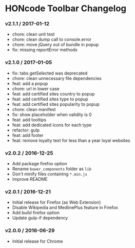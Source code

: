 HONcode Toolbar Changelog
=========================

### v2.1.1 / 2017-01-12
 - chore: clean unit test
 - chore: clean dump call to console.error
 - chore: move jQuery out of bundle in popup
 - fix: missing reportError methods

### v2.1.0 / 2017-01-05
 - fix: tabs.getSelected was deprecated
 - chore: clean unnecessary file dependencies
 - feat: add a popup
 - chore: url in lower case
 - feat: add certified sites country to popup
 - feat: add certified sites type to popup
 - feat: add certified sites popularity to popup
 - chore: clean manifest
 - fix: show placeholder when validity is 0
 - feat: add tooltips
 - feat: add dedicated icons for each type
 - refactor: gulp
 - feat: add footer
 - feat: remove loyalty text for less than a year loyal websites

### v2.0.2 / 2016-12-25
 - Add package firefox option
 - Rename `bower_components` folder as `lib`
 - Don't minify files containing `*.min.js`
 - Improve README

### v2.0.1 / 2016-12-21

 - Initial release for Firefox (as Web Extension)
 - Disable Wikipedia and MedlinePlus feature in Firefox
 - Add build firefox option
 - Update gulp-if dependency

### v2.0.0 / 2016-06-29

 - Initial release for Chrome
